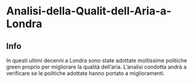 # Analisi-della-Qualit-dell-Aria-a-Londra

## Info
In questi ultimi decenni a Londra sono state adottate moltissime politiche green proprio per migliorare la qualità dell’aria. L’analisi condotta andrà a verificare se le politiche adottate hanno portato a miglioramenti.
